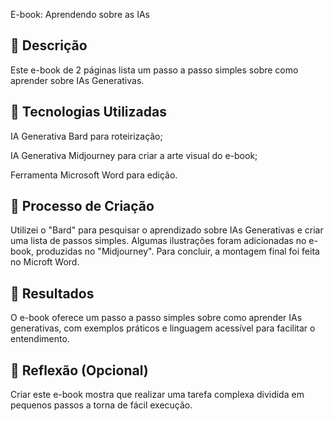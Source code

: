 E-book: Aprendendo sobre as IAs

## 📒 Descrição
Este e-book de 2 páginas lista um passo a passo simples sobre como aprender sobre IAs Generativas.

## 🤖 Tecnologias Utilizadas
IA Generativa Bard para roteirização;

IA Generativa Midjourney para criar a arte visual do e-book;

Ferramenta Microsoft Word para edição.

## 🧐 Processo de Criação
Utilizei o "Bard" para pesquisar o aprendizado sobre IAs Generativas e criar uma lista de passos simples. Algumas ilustrações foram adicionadas no e-book, produzidas no "Midjourney". Para concluir, a montagem final foi feita no Microft Word.

## 🚀 Resultados
O e-book oferece um passo a passo simples sobre como aprender IAs generativas, com exemplos práticos e linguagem acessível para facilitar o entendimento.

## 💭 Reflexão (Opcional)
Criar este e-book mostra que realizar uma tarefa complexa dividida em pequenos passos a torna de fácil execução.




